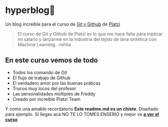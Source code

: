 # hyperblog💚
Un blog increíble para el curso de [Git y Github](https://github.com/Misaelfc "Git y Github") de [Platzi](https://platzi.com/ "Platzi")
> El curso de Git y Github de Platzi es lo que me hace falta para triplicar mi salario y lanzarme en la industria del tejido de lana sintética con Machine Learning.
> -niñita

## En este curso vemos de todo
- Todos los comando de Git
- El flujo de trabajo de Github
- El verdadero amor por las buenas práticas
- Trucos muy locos del profesor
- Las personalidades múltiples de Freddy
- Creado por increíble Platzi Team

Y como una amable recordatorio **Este readme.md es un chiste**. Diseñado para ejemplo. Si llegas acá NO TE LO TOMES ENSERIO y mejor ve [**a ver el curso**](https://platzi.com/cursos/git-github/ "a ver el curso")
